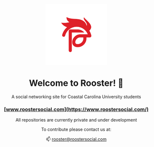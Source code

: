 <div align="center">

<img src="./public/rooster-logo.png" height="200"> 

# Welcome to Rooster! 👋

A social networking site for Coastal Carolina University students

### [www.roostersocial.com](https://www.roostersocial.com/)

All repositories are currently private and under development

To contribute please contact us at:

📫 rooster@roostersocial.com

</div>